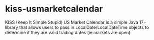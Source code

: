 # kiss-usmarketcalendar
KISS (Keep It Simple Stupid) US Market Calendar is a simple Java 17+ library that allows users to pass in LocalDate/LocalDateTime objects to determine if they are valid trading dates (ie markets are open)
